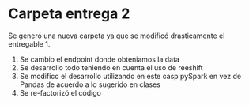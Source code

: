 # Carpeta entrega 2

Se generó una nueva carpeta ya que se modificó drasticamente el entregable 1.
1) Se cambio el endpoint donde obteniamos la data
2) Se desarrollo todo teniendo en cuenta el uso de reeshift
3) Se modifico el desarrollo utilizando en este casp pySpark en vez de Pandas de acuerdo a lo sugerido en clases
4) Se re-factorizó el código